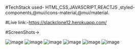 #TechStack used- HTML,CSS,JAVASCRIPT,REACTJS ,styled-components,@mui/icons-material,@mui/material.

#Live link:-https://slackclone12.herokuapp.com/

#ScreenShots->

![image](https://user-images.githubusercontent.com/108413276/186385052-7c1e3783-a9fa-45df-8275-d0983ff62729.png)
![image](https://user-images.githubusercontent.com/108413276/186385076-dd73974c-3049-442f-b568-2e1c21db3ae4.png)
![image](https://user-images.githubusercontent.com/108413276/186385101-d442ec6d-8eaa-4cc9-accd-077cac3b10bd.png)
![image](https://user-images.githubusercontent.com/108413276/186385132-9cef3bfc-581f-44c1-8076-3be2575848e8.png)
![image](https://user-images.githubusercontent.com/108413276/186385177-e8acec39-028c-4493-8e69-10c9b565227e.png)
![image](https://user-images.githubusercontent.com/108413276/186385205-5751fe35-efd0-4f1b-aa9d-2fe11dcf2897.png)
